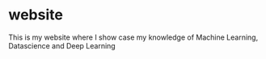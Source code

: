 # website
This is my website where I show case my knowledge of Machine Learning, Datascience and Deep Learning
